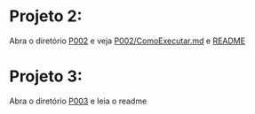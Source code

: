 # Projeto 2: 
Abra o diretório [P002](P002) e veja [P002/ComoExecutar.md](P002/ComoExecutar.md) e [README](P002/README.md)

# Projeto 3:
Abra o diretório [P003](p003) e leia o readme
